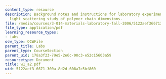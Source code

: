 ```yaml
---
content_type: resource
description: Background notes and instructions for laboratory experiments on dynamic
  light scattering study of polymer chain dimensions.
file: /media/courses/3-014-materials-laboratory-fall-2006/5122aef36671300a8d2d608a7c5bf860_w1_a2.pdf
file_type: application/pdf
learning_resource_types:
- Labs
ocw_type: OCWFile
parent_title: Labs
parent_type: CourseSection
parent_uid: 178a3f23-79e5-2e6c-90c3-e52c15603a59
resourcetype: Document
title: w1_a2.pdf
uid: 5122aef3-6671-300a-8d2d-608a7c5bf860
---
```

